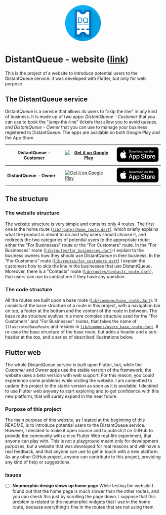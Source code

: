 <center> <img height=116px alt='DistantQueue logo' src='https://github.com/salvatore373/distant_queue_website/raw/master/assets/images/customer_icon.png'/></center>

# DistantQueue - website ([link](http://distant-queue.com))
This is the project of a website to introduce potential users to the DistantQueue service. It was developed with Flutter, but only for web purpose.

## The DistantQueue service
DistantQueue is a service that allows its users to "skip the line" in any kind of business. It is made up of two apps: *DistantQueue - Customer* that you can use to book the "jump-the-line" tickets that allow you to avoid queues, and *DistantQueue - Owner* that you can use to manage your business registered to DistantQueue. The apps are available on both Google Play and the App Store.

| **DistantQueue - Customer** | <a href='https://play.google.com/store/apps/details?id=com.distant_queue.customer'><img width=165px height=64px alt='Get it on Google Play' src='https://play.google.com/intl/en_us/badges/static/images/badges/en_badge_web_generic.png'/></a> | <a href='https://apps.apple.com/app/id1523551412'><img width=144px height=56px alt='Get it on App Store' src='https://github.com/salvatore373/distant_queue_website/raw/master/assets/app-store-badges/app-store-badge-en.png'/></a>|
|--|--|--|
| **DistantQueue - Owner** | <a href='https://play.google.com/store/apps/details?id=com.distant_queue.owner'><img width=165px height=64px alt='Get it on Google Play' src='https://play.google.com/intl/en_us/badges/static/images/badges/en_badge_web_generic.png'/></a> | <a href='https://apps.apple.com/app/id1523553911'><img width=144px height=56px alt='Get it on App Store' src='https://github.com/salvatore373/distant_queue_website/raw/master/assets/app-store-badges/app-store-badge-en.png'/></a> |



## The structure
### The website structure
The website structure is very simple and contains only 4 routes. The first one is the home route ([`lib/routes/home_route.dart`](https://github.com/salvatore373/distant_queue_website/blob/master/lib/routes/home_route.dart)), which briefly explains what the product is meant to do and why users should choose it, and redirects the two categories of potential users to the appropriate route: either the "For Businesses" route or the "For Customers" route.
In the "For Businesses" route ([`lib/routes/for_businesses.dart`](https://github.com/salvatore373/distant_queue_website/blob/master/lib/routes/for_businesses_route.dart)) I explain to the business owners how they should use DistantQueue in their business. In the "For Customers" route ([`lib/routes/for_customers.dart`](https://github.com/salvatore373/distant_queue_website/blob/master/lib/routes/for_customers_route.dart)) I explain the customers how to skip the line in the businesses that use DistantQueue.
Moreover, there is a "Contacts" route ([`lib/routes/contacts_route.dart`](https://github.com/salvatore373/distant_queue_website/blob/master/lib/routes/contacts_route.dart)), that users can use to contact me if they have any question.

### The code structure
All the routes are built upon a base route ([`lib/commons/base_route.dart`](https://github.com/salvatore373/distant_queue_website/blob/master/lib/commons/base_route.dart)). It consists of the base structure of a route in this project, with a navigation bar on top, a footer at the bottom and the content of the route in between. The base route structure evolves in a more complex structure used for the "For Customers" and "For Businesses" routes, that takes the name of `IllustratedBaseRoute` and resides in [`lib/commons/users_base_route.dart`](https://github.com/salvatore373/distant_queue_website/blob/master/lib/commons/users_base_route.dart). It re-uses the base structure of the base route, but adds a header and a sub-header at the top, and a series of described illustrations below.

## Flutter web
The whole DistantQueue service is built upon Flutter, but, while the *Customer* and *Owner* apps use the stable version of the framework, the website uses a beta version with web support. For this reason, you could experience some problems while visiting the website. I am committed to update this project to the stable version as soon as it is available.
I decided to use Flutter web anyway to start exploring and to get confidence with this new platform, that will surely expand in the near future.

### Purpose of this project
The main purpose of this website, as I stated at the beginning of this README, is to introduce potential users to the DistantQueue service. However, I decided to make it open source and to publish it on GitHub to provide the community with a nice Flutter Web real-life experiment, that anyone can play with. This is not a playground meant only for development purposes, but a website that was developed for real reasons and will have a real feedback, and that anyone can use to get in touch with a new platform.
As any other GitHub project, anyone can contribute to this project, providing any kind of help or suggestions.

### Issues
 - [ ] **Neumorphic design slows up home page**
While testing the website I found out that the home page is much slower than the other routes, and you can check this just by scrolling the page down. I suppose that this problem is related to the neumorphic widgets that I use in the home route, because everything's fine in the routes that are not using them.